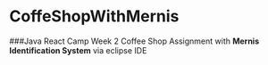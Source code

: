 # CoffeShopWithMernis
###Java React Camp Week 2 Coffee Shop Assignment with **Mernis Identification System** via eclipse IDE
